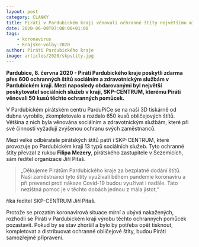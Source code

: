 ```yaml
---
layout: post
category: CLANKY
title: Piráti v Pardubickém kraji věnovali ochranné štíty největšímu místnímu poskytovateli sociálních služeb - organizaci SKP-CENTRUM
date: 2020-06-09T07:00:00+01:00
tags: 
    - koronavirus
    - Krajske-volby-2020
author: Piráti Pardubického kraje
image: articles/2020/skpstity.jpg
---
```

**Pardubice, 8. června 2020 -  Piráti Pardubického kraje poskytli zdarma přes 600 ochranných štítů sociálním a zdravotnickým službám v Pardubickém kraji. Mezi naposledy obdarovanými byl největší poskytovatel sociálních služeb v kraji, SKP-CENTRUM, kterému Piráti věnovali 50 kusů těchto ochranných pomůcek.**

V Pardubickém pirátském centru ParduPiCe se na naší 3D tiskárně od dubna vyrobilo, zkompletovalo a rozdalo 650 kusů obličejových štítů. Většina z nich byla věnována sociálním a zdravotnickým službám, které při své činnosti vyžadují zvýšenou ochranu svých zaměstnanců.

Mezi velké odběratele pirátských štítů patří i SKP-CENTRUM, které provozuje po Pardubickém kraji 13 typů sociálních služeb. Tyto ochranné štíty převzal z rukou **Filipa Mezery**, pirátského zastupitele v Sezemicích, sám ředitel organizace Jiří Pitaš.

>„Děkujeme Pirátům Pardubického kraje za bezplatné dodání štítů. Naši zaměstnanci tyto štíty využívali během pandemie koronaviru a při prevenci proti nákaze Covid-19 budou využívat i nadále. Tato nezištná pomoc je v těchto dobách jednou z mála jistot,“ 

říká ředitel SKP-CENTRUM Jiří Pitaš.

Protože se prozatím koronavirová situace mírní a ubývá nakažených, rozhodli se Piráti v Pardubickém kraji výrobu těchto ochranných pomůcek pozastavit. Pokud by se stav zhoršil a bylo by potřeba opět tisknout, kompletovat a distribuovat ochranné obličejové štíty, budou Piráti samozřejmě připraveni.
